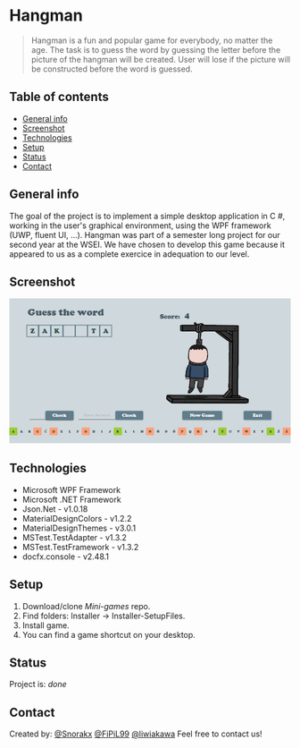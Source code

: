 # Hangman
> Hangman is a fun and popular game for everybody, no matter the age. The task is to guess the word by guessing the letter before the picture of the hangman will be created. User will lose if the picture will be constructed before the word is guessed.

## Table of contents
* [General info](#general-info)
* [Screenshot](#screenshot)
* [Technologies](#technologies)
* [Setup](#setup)
* [Status](#status)
* [Contact](#contact)

## General info
The goal of the project is to implement a simple desktop application in C #, working in the user's graphical environment, using the WPF framework (UWP, fluent UI, ...). Hangman was part of a semester long project for our second year at the WSEI. We have chosen to develop this game because it appeared to us as a complete exercice in adequation to our level.

## Screenshot
![Game](./screen/game.png)

## Technologies
* Microsoft WPF Framework
* Microsoft .NET Framework
* Json.Net - v1.0.18
* MaterialDesignColors - v1.2.2
* MaterialDesignThemes - v3.0.1
* MSTest.TestAdapter - v1.3.2
* MSTest.TestFramework - v1.3.2
* docfx.console - v2.48.1

## Setup
1. Download/clone _Mini-games_ repo.
2. Find folders: Installer -> Installer-SetupFiles.
3. Install game.
4. You can find a game shortcut on your desktop.


## Status
Project is: _done_

## Contact
Created by:
[@Snorakx](https://github.com/Snorakx) 
[@FiPiL99](https://github.com/FiPiL99) 
[@liwiakawa](https://github.com/liwiakawa) 
Feel free to contact us!

